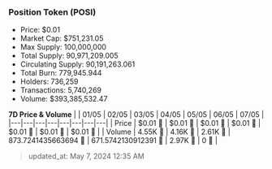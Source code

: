 
  ### Position Token (POSI)
  - Price: $0.01
  - Market Cap: $751,231.05
  - Max Supply: 100,000,000
  - Total Supply: 90,971,209.005
  - Circulating Supply: 90,191,263.061
  - Total Burn: 779,945.944
  - Holders: 736,259
  - Transactions: 5,740,269
  - Volume: $393,385,532.47

  **7D Price & Volume**
  | | 01&#x2F;05 | 02&#x2F;05 | 03&#x2F;05 | 04&#x2F;05 | 05&#x2F;05 | 06&#x2F;05 | 07&#x2F;05 |
  |---|---|---|---|---|---|---|---|
  | Price | $0.01 🔻 | $0.01 🔻 | $0.01 🚀 | $0.01 🚀 | $0.01 🚀 | $0.01 🔻 | $0.01 🔻 |
  | Volume | 4.55K 🔻 | 4.16K 🔻 | 2.61K 🔻 | 873.7241435663694 🔻 | 671.5742130912391 🔻 | 2.97K 🚀 | 0 🔻 |

  > updated_at: May 7, 2024 12:35 AM
